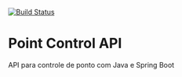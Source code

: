 [![Build Status](https://travis-ci.org/murilodbueno/point_control_api.svg?branch=master)](https://travis-ci.org/murilodbueno/point_control_api)
# Point Control API
API para controle de ponto com Java e Spring Boot
